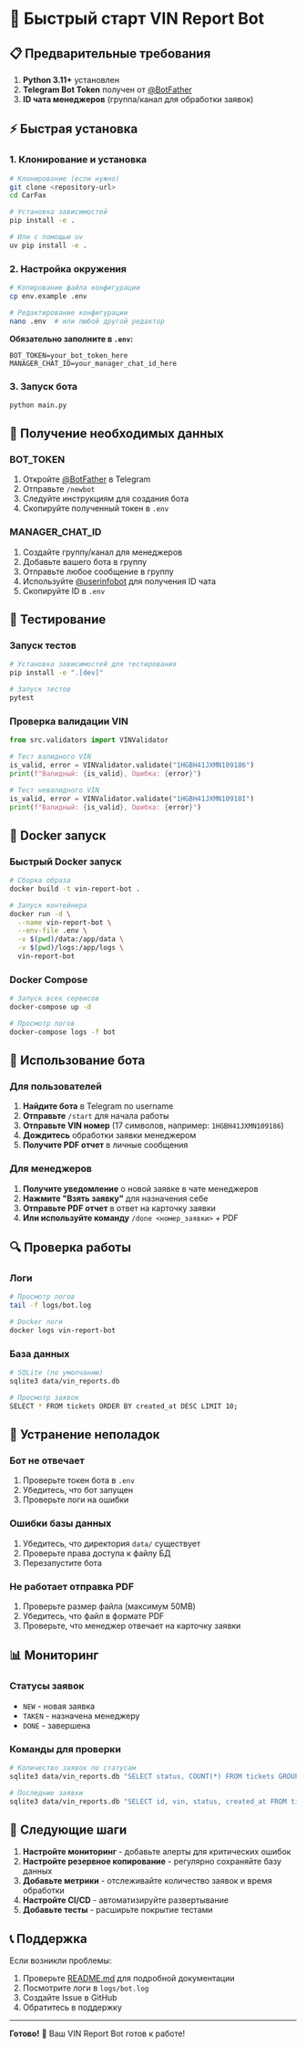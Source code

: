 # 🚀 Быстрый старт VIN Report Bot

## 📋 Предварительные требования

1. **Python 3.11+** установлен
2. **Telegram Bot Token** получен от [@BotFather](https://t.me/BotFather)
3. **ID чата менеджеров** (группа/канал для обработки заявок)

## ⚡ Быстрая установка

### 1. Клонирование и установка

```bash
# Клонирование (если нужно)
git clone <repository-url>
cd CarFax

# Установка зависимостей
pip install -e .

# Или с помощью uv
uv pip install -e .
```

### 2. Настройка окружения

```bash
# Копирование файла конфигурации
cp env.example .env

# Редактирование конфигурации
nano .env  # или любой другой редактор
```

**Обязательно заполните в `.env`:**
```env
BOT_TOKEN=your_bot_token_here
MANAGER_CHAT_ID=your_manager_chat_id_here
```

### 3. Запуск бота

```bash
python main.py
```

## 🔧 Получение необходимых данных

### BOT_TOKEN

1. Откройте [@BotFather](https://t.me/BotFather) в Telegram
2. Отправьте `/newbot`
3. Следуйте инструкциям для создания бота
4. Скопируйте полученный токен в `.env`

### MANAGER_CHAT_ID

1. Создайте группу/канал для менеджеров
2. Добавьте вашего бота в группу
3. Отправьте любое сообщение в группу
4. Используйте [@userinfobot](https://t.me/userinfobot) для получения ID чата
5. Скопируйте ID в `.env`

## 🧪 Тестирование

### Запуск тестов

```bash
# Установка зависимостей для тестирования
pip install -e ".[dev]"

# Запуск тестов
pytest
```

### Проверка валидации VIN

```python
from src.validators import VINValidator

# Тест валидного VIN
is_valid, error = VINValidator.validate("1HGBH41JXMN109186")
print(f"Валидный: {is_valid}, Ошибка: {error}")

# Тест невалидного VIN
is_valid, error = VINValidator.validate("1HGBH41JXMN10918I")
print(f"Валидный: {is_valid}, Ошибка: {error}")
```

## 🐳 Docker запуск

### Быстрый Docker запуск

```bash
# Сборка образа
docker build -t vin-report-bot .

# Запуск контейнера
docker run -d \
  --name vin-report-bot \
  --env-file .env \
  -v $(pwd)/data:/app/data \
  -v $(pwd)/logs:/app/logs \
  vin-report-bot
```

### Docker Compose

```bash
# Запуск всех сервисов
docker-compose up -d

# Просмотр логов
docker-compose logs -f bot
```

## 📱 Использование бота

### Для пользователей

1. **Найдите бота** в Telegram по username
2. **Отправьте** `/start` для начала работы
3. **Отправьте VIN номер** (17 символов, например: `1HGBH41JXMN109186`)
4. **Дождитесь** обработки заявки менеджером
5. **Получите PDF отчет** в личные сообщения

### Для менеджеров

1. **Получите уведомление** о новой заявке в чате менеджеров
2. **Нажмите "Взять заявку"** для назначения себе
3. **Отправьте PDF отчет** в ответ на карточку заявки
4. **Или используйте команду** `/done <номер_заявки>` + PDF

## 🔍 Проверка работы

### Логи

```bash
# Просмотр логов
tail -f logs/bot.log

# Docker логи
docker logs vin-report-bot
```

### База данных

```bash
# SQLite (по умолчанию)
sqlite3 data/vin_reports.db

# Просмотр заявок
SELECT * FROM tickets ORDER BY created_at DESC LIMIT 10;
```

## 🚨 Устранение неполадок

### Бот не отвечает

1. Проверьте токен бота в `.env`
2. Убедитесь, что бот запущен
3. Проверьте логи на ошибки

### Ошибки базы данных

1. Убедитесь, что директория `data/` существует
2. Проверьте права доступа к файлу БД
3. Перезапустите бота

### Не работает отправка PDF

1. Проверьте размер файла (максимум 50MB)
2. Убедитесь, что файл в формате PDF
3. Проверьте, что менеджер отвечает на карточку заявки

## 📊 Мониторинг

### Статусы заявок

- `NEW` - новая заявка
- `TAKEN` - назначена менеджеру  
- `DONE` - завершена

### Команды для проверки

```bash
# Количество заявок по статусам
sqlite3 data/vin_reports.db "SELECT status, COUNT(*) FROM tickets GROUP BY status;"

# Последние заявки
sqlite3 data/vin_reports.db "SELECT id, vin, status, created_at FROM tickets ORDER BY created_at DESC LIMIT 5;"
```

## 🎯 Следующие шаги

1. **Настройте мониторинг** - добавьте алерты для критических ошибок
2. **Настройте резервное копирование** - регулярно сохраняйте базу данных
3. **Добавьте метрики** - отслеживайте количество заявок и время обработки
4. **Настройте CI/CD** - автоматизируйте развертывание
5. **Добавьте тесты** - расширьте покрытие тестами

## 📞 Поддержка

Если возникли проблемы:

1. Проверьте [README.md](README.md) для подробной документации
2. Посмотрите логи в `logs/bot.log`
3. Создайте Issue в GitHub
4. Обратитесь в поддержку

---

**Готово!** 🎉 Ваш VIN Report Bot готов к работе!





